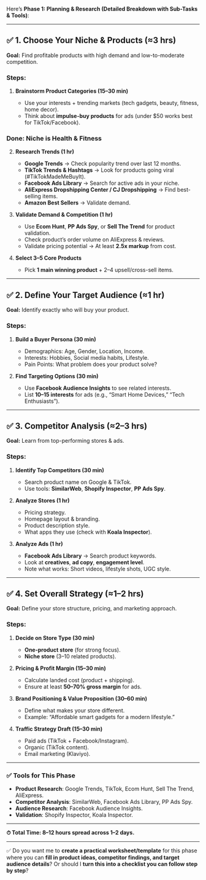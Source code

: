 Here’s **Phase 1: Planning & Research (Detailed Breakdown with Sub-Tasks & Tools)**:

---

## ✅ **1. Choose Your Niche & Products (≈3 hrs)**

**Goal:** Find profitable products with high demand and low-to-moderate competition.

### **Steps:**

1. **Brainstorm Product Categories (15–30 min)**

   * Use your interests + trending markets (tech gadgets, beauty, fitness, home decor).
   * Think about **impulse-buy products** for ads (under \$50 works best for TikTok/Facebook).


### Done: Niche is Health & Fitness


2. **Research Trends (1 hr)**

   * **Google Trends** → Check popularity trend over last 12 months.
   * **TikTok Trends & Hashtags** → Look for products going viral (#TikTokMadeMeBuyIt).
   * **Facebook Ads Library** → Search for active ads in your niche.
   * **AliExpress Dropshipping Center / CJ Dropshipping** → Find best-selling items.
   * **Amazon Best Sellers** → Validate demand.

3. **Validate Demand & Competition (1 hr)**

   * Use **Ecom Hunt**, **PP Ads Spy**, or **Sell The Trend** for product validation.
   * Check product’s order volume on AliExpress & reviews.
   * Validate pricing potential → At least **2.5x markup** from cost.

4. **Select 3–5 Core Products**

   * Pick **1 main winning product** + 2–4 upsell/cross-sell items.

---

## ✅ **2. Define Your Target Audience (≈1 hr)**

**Goal:** Identify exactly who will buy your product.

### **Steps:**

1. **Build a Buyer Persona (30 min)**

   * Demographics: Age, Gender, Location, Income.
   * Interests: Hobbies, Social media habits, Lifestyle.
   * Pain Points: What problem does your product solve?

2. **Find Targeting Options (30 min)**

   * Use **Facebook Audience Insights** to see related interests.
   * List **10–15 interests** for ads (e.g., “Smart Home Devices,” “Tech Enthusiasts”).

---

## ✅ **3. Competitor Analysis (≈2–3 hrs)**

**Goal:** Learn from top-performing stores & ads.

### **Steps:**

1. **Identify Top Competitors (30 min)**

   * Search product name on Google & TikTok.
   * Use tools: **SimilarWeb**, **Shopify Inspector**, **PP Ads Spy**.

2. **Analyze Stores (1 hr)**

   * Pricing strategy.
   * Homepage layout & branding.
   * Product description style.
   * What apps they use (check with **Koala Inspector**).

3. **Analyze Ads (1 hr)**

   * **Facebook Ads Library** → Search product keywords.
   * Look at **creatives**, **ad copy**, **engagement level**.
   * Note what works: Short videos, lifestyle shots, UGC style.

---

## ✅ **4. Set Overall Strategy (≈1–2 hrs)**

**Goal:** Define your store structure, pricing, and marketing approach.

### **Steps:**

1. **Decide on Store Type (30 min)**

   * **One-product store** (for strong focus).
   * **Niche store** (3–10 related products).

2. **Pricing & Profit Margin (15–30 min)**

   * Calculate landed cost (product + shipping).
   * Ensure at least **50–70% gross margin** for ads.

3. **Brand Positioning & Value Proposition (30–60 min)**

   * Define what makes your store different.
   * Example: “Affordable smart gadgets for a modern lifestyle.”

4. **Traffic Strategy Draft (15–30 min)**

   * Paid ads (TikTok + Facebook/Instagram).
   * Organic (TikTok content).
   * Email marketing (Klaviyo).

---

### ✅ **Tools for This Phase**

* **Product Research**: Google Trends, TikTok, Ecom Hunt, Sell The Trend, AliExpress.
* **Competitor Analysis**: SimilarWeb, Facebook Ads Library, PP Ads Spy.
* **Audience Research**: Facebook Audience Insights.
* **Validation**: Shopify Inspector, Koala Inspector.

---

**⏱ Total Time: 8–12 hours spread across 1–2 days.**

---

✅ Do you want me to **create a practical worksheet/template** for this phase where you can **fill in product ideas, competitor findings, and target audience details**? Or should I **turn this into a checklist you can follow step by step**?
